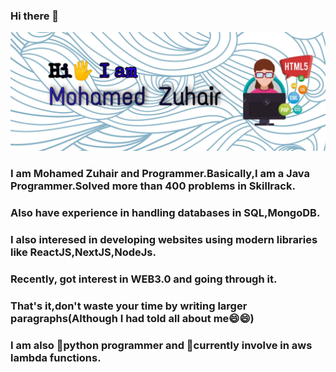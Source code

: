 ### Hi there 👋
![Cover](cover.jpg)

### I am Mohamed Zuhair and Programmer.Basically,I am a Java Programmer.Solved more than 400 problems in Skillrack.
### Also have experience in handling databases in SQL,MongoDB.
### I also interesed in developing websites using modern libraries like ReactJS,NextJS,NodeJs.
### Recently, got interest in WEB3.0 and going through it.
### That's it,don't waste your time by writing larger paragraphs(Although I had told all about me😄😄)

### I am also 🌱python programmer and 🔭currently involve in aws lambda functions.

<!--
**zuhair786/zuhair786** is a ✨ _special_ ✨ repository because its `README.md` (this file) appears on your GitHub profile.

Here are some ideas to get you started:

- 🔭 I’m currently working on ...
- 🌱 I’m currently learning ...
- 👯 I’m looking to collaborate on ...
- 🤔 I’m looking for help with ...
- 💬 Ask me about ...
- 📫 How to reach me: ...
- 😄 Pronouns: ...
- ⚡ Fun fact: ...
-->
